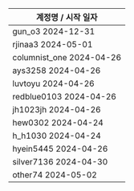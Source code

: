 | 계정명 / 시작 일자|
|--------|
| gun_o3 2024-12-31 |
| rjinaa3 2024-05-01 |
| columnist_one 2024-04-26 |
| ays3258 2024-04-26 |
| luvtoyu 2024-04-26 |
| redblue0103 2024-04-26 |
| jh1023jh 2024-04-26 |
| hew0302 2024-04-24 |
| h_h1030 2024-04-24 |
| hyein5445 2024-04-26 |
| silver7136 2024-04-30 |
| other74 2024-05-02 |
